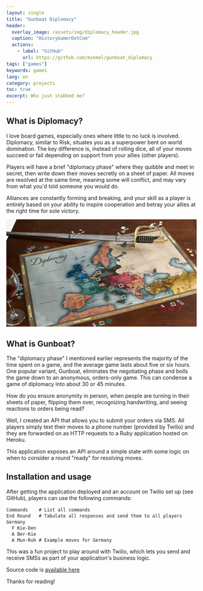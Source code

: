 ```yaml
---
layout: single
title: "Gunboat Diplomacy"
header:
  overlay_image: /assets/img/diplomacy_header.jpg
  caption: "HistoryGamerDotCom"
  actions:
    - label: "GitHub"
      url: https://github.com/mzemel/gunboat_diplomacy
tags: ["games"]
keywords: games
lang: en
category: projects
toc: true
excerpt: Who just stabbed me?
---
```


## What is Diplomacy?

I love board games, especially ones where little to no luck is involved.  Diplomacy, similar to Risk, situates you as a superpower bent on world domination.  The key difference is, instead of rolling dice, all of your moves succeed or fail depending on support from your allies (other players).

Players will have a brief "diplomacy phase" where they quibble and meet in secret, then write down their moves secretly on a sheet of paper.  All moves are resolved at the same time, meaning some will conflict, and may vary from what you'd told someone you would do.

Alliances are constantly forming and breaking, and your skill as a player is entirely based on your ability to inspire cooperation and betray your allies at the right time for sole victory.

<img src="assets/img/diplomacy.png" />

## What is Gunboat?

The "diplomacy phase" I mentioned earlier represents the majority of the time spent on a game, and the average game lasts about five or six hours.  One popular variant, Gunboat, eliminates the negotiating phase and boils the game down to an anonymous, orders-only game.  This can condense a game of diplomacy into about 30 or 45 minutes.

How do you ensure anonymity in person, when people are turning in their sheets of paper, flipping them over, recognizing handwriting, and seeing reactions to orders being read?

Well, I created an API that allows you to submit your orders via SMS.  All players simply text their moves to a phone number (provided by Twilio) and they are forwarded on as HTTP requests to a Ruby application hosted on Heroku.

This application exposes an API around a simple state with some logic on when to consider a round "ready" for resolving moves.

## Installation and usage

After getting the application deployed and an account on Twilio set up (see GitHub), players can use the following commands:

```
Commands    # List all commands
End Round   # Tabulate all responses and send them to all players
Germany
  F Kie-Den
  A Ber-Kie
  A Mun-Ruh # Example moves for Germany
```

This was a fun project to play around with Twilio, which lets you send and receive SMSs as part of your application's business logic.

Source code is [available here](https://github.com/mzemel/gunboat_diplomacy)

Thanks for reading!
